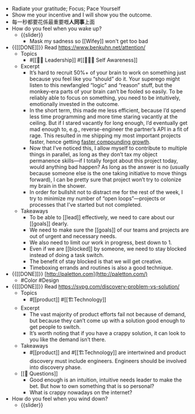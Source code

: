 - Radiate your gratitude; Focus; Pace Yourself
- Show me your incentive and I will show you the outcome.
- 每一秒都要花係最重要嘅**人同事**上面
- How do you feel when you wake up?
    - {{slider}}
        - Mask my sadness so [[Wifey]] won't get too bad
- {{[[DONE]]}} Read https://www.benkuhn.net/attention/ 
    - Topics
        - #[[☝🏻 Leadership]] #[[🧘🏻‍♂️ Self Awareness]]
    - Excerpt
        - It’s hard to recruit 50%+ of your brain to work on something just because you feel like you “should” do it. Your superego might listen to this newfangled “logic” and “reason” stuff, but the monkey-era parts of your brain can’t be fooled so easily. To be reliably able to focus on something, you need to be intuitively, emotionally invested in the outcome.
        - In the short term, this made me less efficient, because I’d spend less time programming and more time staring vacantly at the ceiling. But if I stared vacantly for long enough, I’d eventually get mad enough to, e.g., reverse-engineer the partner’s API in a fit of rage. This resulted in me shipping my most important projects faster, hence getting [faster compounding growth](https://www.benkuhn.net/impatient/#startups).
        - Now that I’ve noticed this, I allow myself to contribute to multiple things in parallel, as long as they don’t tax my object permanence skills—if I totally forgot about this project today, would anything bad happen? As long as the answer is no (usually because someone else is the one taking initiative to move things forward), I can be pretty sure that project won’t try to colonize my brain in the shower.
        - In order for bullshit not to distract me for the rest of the week, I try to minimize my number of “open loops”—projects or processes that I’ve started but not completed.
    - Takeaways
        - To be able to [[lead]] effectively, we need to care about our [[goals]] dearly. 
        - We need to make sure the [[goals]] of our teams and projects are out of urgent and necessary needs.
        - We also need to limit our work in progress, best down to 1.
        - Even if we are [[blocked]] by someone, we need to stay blocked instead of doing a task switch.
        - The benefit of stay blocked is that we will get creative.
        - Timeboxing errands and routines is also a good technique.
- {{[[DONE]]}} [http://paletton.com](http://paletton.com/)
    - #Color #Design
- {{[[DONE]]}} Read https://svpg.com/discovery-problem-vs-solution/ 
    - Topics
        - #[[product]] #[[🏗️Technology]] 
    - Excerpt
        - The vast majority of product efforts fail not because of demand, but because they can’t come up with a solution good enough to get people to switch.
        - It’s worth noting that if you have a crappy solution, it can look to you like the demand isn’t there.
    - Takeaways
        - #[[product]] and #[[🏗️Technology]] are intertwined and product discovery must include engineers. Engineers should be involved into discovery phase.
    - [[🤔 Questions]]
        - Good enough is an intuition, intuitive needs leader to make the bet. But how to own something that is so personal?
        - What is crappy nowadays on the internet?
- How do you feel when you wind down?
    - {{slider}}
